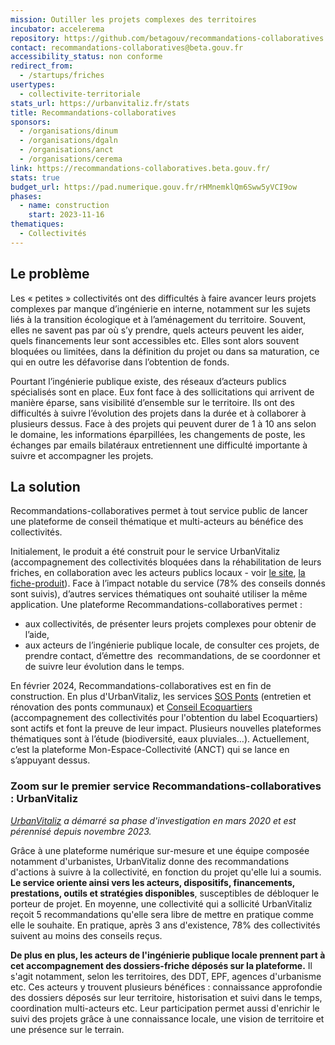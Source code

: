 ```yaml
---
mission: Outiller les projets complexes des territoires
incubator: accelerema
repository: https://github.com/betagouv/recommandations-collaboratives
contact: recommandations-collaboratives@beta.gouv.fr
accessibility_status: non conforme
redirect_from:
  - /startups/friches
usertypes:
  - collectivite-territoriale
stats_url: https://urbanvitaliz.fr/stats
title: Recommandations-collaboratives
sponsors:
  - /organisations/dinum
  - /organisations/dgaln
  - /organisations/anct
  - /organisations/cerema
link: https://recommandations-collaboratives.beta.gouv.fr/
stats: true
budget_url: https://pad.numerique.gouv.fr/rHMnemklQm6Sww5yVCI9ow
phases:
  - name: construction
    start: 2023-11-16
thematiques:
  - Collectivités
---
```

## Le problème 

Les « petites » collectivités ont des difficultés à faire avancer leurs projets complexes par manque d’ingénierie en interne, notamment sur les sujets liés à la transition écologique et à l’aménagement du territoire. Souvent, elles ne savent pas par où s’y prendre, quels acteurs peuvent les aider, quels financements leur sont accessibles etc. Elles sont alors souvent bloquées ou limitées, dans la définition du projet ou dans sa maturation, ce qui en outre les défavorise dans l’obtention de fonds.

Pourtant l’ingénierie publique existe, des réseaux d’acteurs publics spécialisés sont en place. Eux font face à des sollicitations qui arrivent de manière éparse, sans visibilité d’ensemble sur le territoire. Ils ont des difficultés à suivre l’évolution des projets dans la durée et à collaborer à plusieurs dessus. Face à des projets qui peuvent durer de 1 à 10 ans selon le domaine, les informations éparpillées, les changements de poste, les échanges par emails bilatéraux entretiennent une difficulté importante à suivre et accompagner les projets.

## La solution

Recommandations-collaboratives permet à tout service public de lancer une plateforme de conseil thématique et multi-acteurs au bénéfice des collectivités. 

Initialement, le produit a été construit pour le service UrbanVitaliz (accompagnement des collectivités bloquées dans la réhabilitation de leurs friches, en collaboration avec les acteurs publics locaux - voir [le site](https://urbanvitaliz.fr/), [la fiche-produit](https://beta.gouv.fr/startups/urbanvitaliz.html)). Face à l’impact notable du service (78% des conseils donnés sont suivis), d’autres services thématiques ont souhaité utiliser la même application. 
Une plateforme Recommandations-collaboratives permet : 

- aux collectivités, de présenter leurs projets complexes pour obtenir de l’aide, 
- aux acteurs de l’ingénierie publique locale, de consulter ces projets, de prendre contact, d’émettre des  recommandations, de se coordonner et de suivre leur évolution dans le temps.

En février 2024, Recommandations-collaboratives est en fin de construction. En plus d'UrbanVitaliz, les services [SOS Ponts](https://sosponts.recoconseil.fr/) (entretien et rénovation des ponts communaux) et [Conseil Ecoquartiers](https://ecoquartiers.recoconseil.fr/) (accompagnement des collectivités pour l'obtention du label Ecoquartiers) sont actifs et font la preuve de leur impact. Plusieurs nouvelles plateformes thématiques sont à l’étude (biodiversité, eaux pluviales…). Actuellement, c’est la plateforme Mon-Espace-Collectivité (ANCT) qui se lance en s’appuyant dessus. 


### Zoom sur le premier service Recommandations-collaboratives : UrbanVitaliz

*[UrbanVitaliz](https://beta.gouv.fr/startups/urbanvitaliz.html) a démarré sa phase d'investigation en mars 2020 et est pérennisé depuis novembre 2023.*

Grâce à une plateforme numérique sur-mesure et une équipe composée notamment d'urbanistes, UrbanVitaliz donne des recommandations d'actions à suivre à la collectivité, en fonction du projet qu'elle lui a soumis. **Le service oriente ainsi vers les acteurs, dispositifs, financements, prestations, outils et stratégies disponibles**, susceptibles de débloquer le porteur de projet. En moyenne, une collectivité qui a sollicité UrbanVitaliz reçoit 5 recommandations qu'elle sera libre de mettre en pratique comme elle le souhaite. En pratique, après 3 ans d'existence, 78% des collectivités suivent au moins des conseils reçus.

**De plus en plus, les acteurs de l'ingénierie publique locale prennent part à cet accompagnement des dossiers-friche déposés sur la plateforme.** Il s'agit notamment, selon les territoires, des DDT, EPF, agences d'urbanisme etc. Ces acteurs y trouvent plusieurs bénéfices : connaissance approfondie des dossiers déposés sur leur territoire, historisation et suivi dans le temps, coordination multi-acteurs etc. Leur participation permet aussi d'enrichir le suivi des projets grâce à une connaissance locale, une vision de territoire et une présence sur le terrain.
